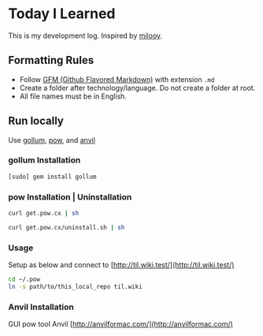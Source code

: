 # Today I Learned

This is my development log. Inspired by [milooy](https://github.com/milooy/TIL).

## Formatting Rules

- Follow [GFM (Github Flavored Markdown)](https://help.github.com/articles/github-flavored-markdown/) with extension `.md`
- Create a folder after technology/language. Do not create a folder at root.
- All file names must be in English.

## Run locally

Use [gollum](https://github.com/gollum/gollum), [pow](http://pow.cx/), and [anvil](http://anvilformac.com/)

### gollum Installation

```bash
[sudo] gem install gollum
```

### pow Installation | Uninstallation

```bash
curl get.pow.cx | sh

curl get.pow.cx/uninstall.sh | sh
```

### Usage

Setup as below and connect to [http://til.wiki.test/](http://til.wiki.test/)

```bash
cd ~/.pow
ln -s path/to/this_local_repo til.wiki
```

### Anvil Installation
GUI pow tool Anvil [http://anvilformac.com/](http://anvilformac.com/)
